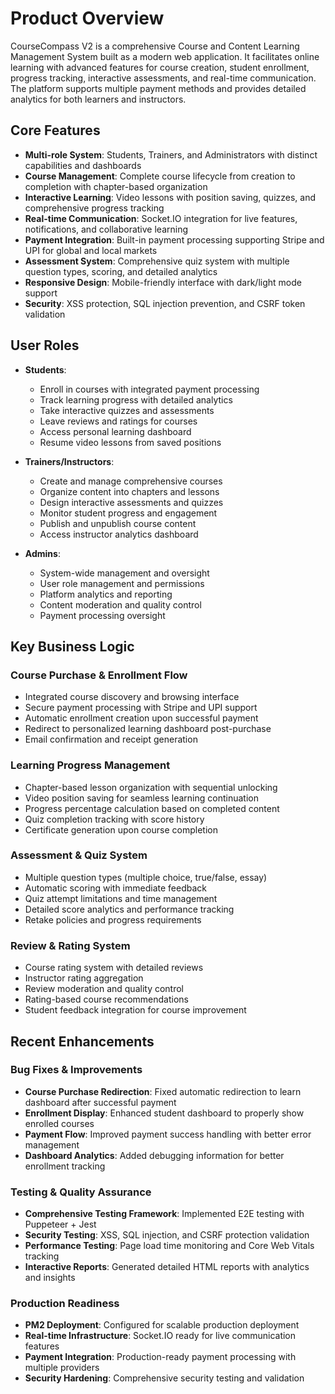 # Product Overview

CourseCompass V2 is a comprehensive Course and Content Learning Management System built as a modern web application. It facilitates online learning with advanced features for course creation, student enrollment, progress tracking, interactive assessments, and real-time communication. The platform supports multiple payment methods and provides detailed analytics for both learners and instructors.

## Core Features

- **Multi-role System**: Students, Trainers, and Administrators with distinct capabilities and dashboards
- **Course Management**: Complete course lifecycle from creation to completion with chapter-based organization
- **Interactive Learning**: Video lessons with position saving, quizzes, and comprehensive progress tracking
- **Real-time Communication**: Socket.IO integration for live features, notifications, and collaborative learning
- **Payment Integration**: Built-in payment processing supporting Stripe and UPI for global and local markets
- **Assessment System**: Comprehensive quiz system with multiple question types, scoring, and detailed analytics
- **Responsive Design**: Mobile-friendly interface with dark/light mode support
- **Security**: XSS protection, SQL injection prevention, and CSRF token validation

## User Roles

- **Students**: 
  - Enroll in courses with integrated payment processing
  - Track learning progress with detailed analytics
  - Take interactive quizzes and assessments
  - Leave reviews and ratings for courses
  - Access personal learning dashboard
  - Resume video lessons from saved positions

- **Trainers/Instructors**: 
  - Create and manage comprehensive courses
  - Organize content into chapters and lessons
  - Design interactive assessments and quizzes
  - Monitor student progress and engagement
  - Publish and unpublish course content
  - Access instructor analytics dashboard

- **Admins**: 
  - System-wide management and oversight
  - User role management and permissions
  - Platform analytics and reporting
  - Content moderation and quality control
  - Payment processing oversight

## Key Business Logic

### Course Purchase & Enrollment Flow
- Integrated course discovery and browsing interface
- Secure payment processing with Stripe and UPI support
- Automatic enrollment creation upon successful payment
- Redirect to personalized learning dashboard post-purchase
- Email confirmation and receipt generation

### Learning Progress Management
- Chapter-based lesson organization with sequential unlocking
- Video position saving for seamless learning continuation
- Progress percentage calculation based on completed content
- Quiz completion tracking with score history
- Certificate generation upon course completion

### Assessment & Quiz System
- Multiple question types (multiple choice, true/false, essay)
- Automatic scoring with immediate feedback
- Quiz attempt limitations and time management
- Detailed score analytics and performance tracking
- Retake policies and progress requirements

### Review & Rating System
- Course rating system with detailed reviews
- Instructor rating aggregation
- Review moderation and quality control
- Rating-based course recommendations
- Student feedback integration for course improvement

## Recent Enhancements

### Bug Fixes & Improvements
- **Course Purchase Redirection**: Fixed automatic redirection to learn dashboard after successful payment
- **Enrollment Display**: Enhanced student dashboard to properly show enrolled courses
- **Payment Flow**: Improved payment success handling with better error management
- **Dashboard Analytics**: Added debugging information for better enrollment tracking

### Testing & Quality Assurance
- **Comprehensive Testing Framework**: Implemented E2E testing with Puppeteer + Jest
- **Security Testing**: XSS, SQL injection, and CSRF protection validation
- **Performance Testing**: Page load time monitoring and Core Web Vitals tracking
- **Interactive Reports**: Generated detailed HTML reports with analytics and insights

### Production Readiness
- **PM2 Deployment**: Configured for scalable production deployment
- **Real-time Infrastructure**: Socket.IO ready for live communication features
- **Payment Integration**: Production-ready payment processing with multiple providers
- **Security Hardening**: Comprehensive security testing and validation
